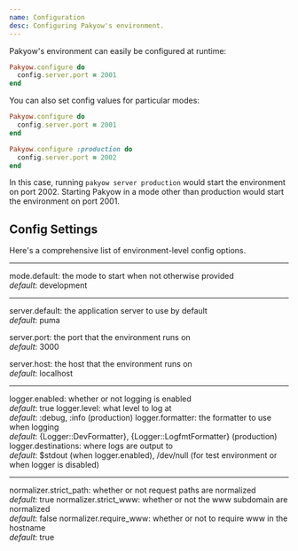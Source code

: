 ```yaml
---
name: Configuration
desc: Configuring Pakyow's environment.
---
```


Pakyow's environment can easily be configured at runtime:

```ruby
Pakyow.configure do
  config.server.port = 2001
end
```

You can also set config values for particular modes:

```ruby
Pakyow.configure do
  config.server.port = 2001
end

Pakyow.configure :production do
  config.server.port = 2002
end
```

In this case, running `pakyow server production` would start the environment on
port 2002. Starting Pakyow in a mode other than production would start the
environment on port 2001.

## Config Settings

Here's a comprehensive list of environment-level config options.

---

mode.default: the mode to start when not otherwise provided  
_default_: development

---

server.default: the application server to use by default  
_default_: puma

server.port: the port that the environment runs on  
_default_: 3000

server.host: the host that the environment runs on  
_default_: localhost

---

logger.enabled: whether or not logging is enabled  
_default_: true
logger.level: what level to log at  
_default_: :debug, :info (production)
logger.formatter: the formatter to use when logging  
_default_: {Logger::DevFormatter}, {Logger::LogfmtFormatter} (production)
logger.destinations: where logs are output to  
_default_: $stdout (when logger.enabled), /dev/null (for test environment or when logger is disabled)

---

normalizer.strict_path: whether or not request paths are normalized  
_default_: true
normalizer.strict_www: whether or not the www subdomain are normalized  
_default_: false
normalizer.require_www: whether or not to require www in the hostname  
_default_: true
